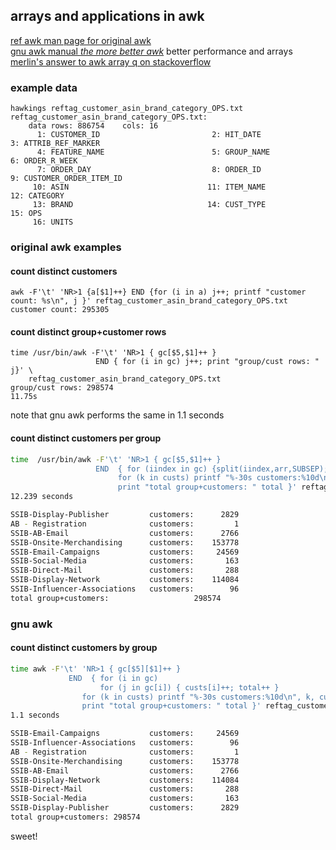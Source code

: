 ## arrays and applications in awk
[ref awk man page for original awk](http://man7.org/linux/man-pages/man1/awk.1p.html)  
[gnu awk manual *the more better awk*](https://www.gnu.org/software/gawk/manual/gawk.html) better performance and arrays  
[merlin's answer to awk array q on stackoverflow](http://stackoverflow.com/questions/3060600/awk-array-iteration-for-multi-dimensional-arrays/41357243#41357243)  

### example data
	hawkings reftag_customer_asin_brand_category_OPS.txt 
	reftag_customer_asin_brand_category_OPS.txt:
		data rows: 886754    cols: 16        
		  1: CUSTOMER_ID                         2: HIT_DATE                            3: ATTRIB_REF_MARKER             
		  4: FEATURE_NAME                        5: GROUP_NAME                          6: ORDER_R_WEEK                  
		  7: ORDER_DAY                           8: ORDER_ID                            9: CUSTOMER_ORDER_ITEM_ID        
		 10: ASIN                               11: ITEM_NAME                          12: CATEGORY                      
		 13: BRAND                              14: CUST_TYPE                          15: OPS                           
		 16: UNITS

### original awk examples
#### count distinct customers
	awk -F'\t' 'NR>1 {a[$1]++} END {for (i in a) j++; printf "customer count: %s\n", j }' reftag_customer_asin_brand_category_OPS.txt 
	customer count: 295305

#### count distinct group+customer rows
	time /usr/bin/awk -F'\t' 'NR>1 { gc[$5,$1]++ } 
					   END { for (i in gc) j++; print "group/cust rows: " j}' \
		reftag_customer_asin_brand_category_OPS.txt
	group/cust rows: 298574
	11.75s
note that gnu awk performs the same in 1.1 seconds

#### count distinct customers per group
```bash
time  /usr/bin/awk -F'\t' 'NR>1 { gc[$5,$1]++ }
	  			   END  { for (iindex in gc) {split(iindex,arr,SUBSEP); custs[arr[1]]++; total++}
				  	    for (k in custs) printf "%-30s customers:%10d\n", k, custs[k]
					    print "total group+customers: " total }' reftag_customer_asin_brand_category_OPS.txt
12.239 seconds

SSIB-Display-Publisher         customers:      2829
AB - Registration              customers:         1
SSIB-AB-Email                  customers:      2766
SSIB-Onsite-Merchandising      customers:    153778
SSIB-Email-Campaigns           customers:     24569
SSIB-Social-Media              customers:       163
SSIB-Direct-Mail               customers:       288
SSIB-Display-Network           customers:    114084
SSIB-Influencer-Associations   customers:        96
total group+customers: 			         298574
```

### gnu awk
#### count distinct customers by group
```bash
time awk -F'\t' 'NR>1 { gc[$5][$1]++ }
		     END  { for (i in gc)
					for (j in gc[i]) { custs[i]++; total++ }
				for (k in custs) printf "%-30s customers:%10d\n", k, custs[k]
				print "total group+customers: " total }' reftag_customer_asin_brand_category_OPS.txt
1.1 seconds

SSIB-Email-Campaigns           customers:     24569
SSIB-Influencer-Associations   customers:        96
AB - Registration              customers:         1
SSIB-Onsite-Merchandising      customers:    153778
SSIB-AB-Email                  customers:      2766
SSIB-Display-Network           customers:    114084
SSIB-Direct-Mail               customers:       288
SSIB-Social-Media              customers:       163
SSIB-Display-Publisher         customers:      2829
total group+customers: 298574
```

sweet!

